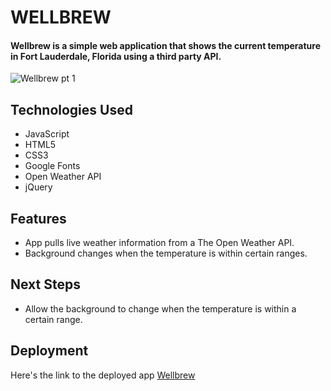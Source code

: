 # WELLBREW 

#### Wellbrew is a simple web application that shows the current temperature in Fort Lauderdale, Florida using a third party API. 

![Wellbrew pt  1](https://user-images.githubusercontent.com/103911002/176599634-265cb9e7-ddd3-4efe-8caa-8726765fbd60.png)

## Technologies Used
* JavaScript 
* HTML5
* CSS3
* Google Fonts
* Open Weather API
* jQuery

## Features
* App pulls live weather information from a The Open Weather API.
* Background changes when the temperature is within certain ranges. 

## Next Steps
* Allow the background to change when the temperature is within a certain range. 

## Deployment 
Here's the link to the deployed app [Wellbrew](https://627ffe2f9c19751c760cf46e--bright-nasturtium-8b0073.netlify.app/)



